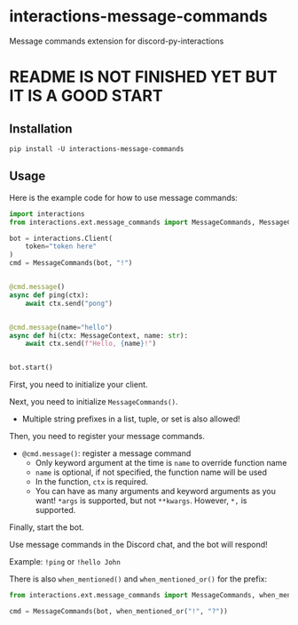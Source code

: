 # interactions-message-commands
Message commands extension for discord-py-interactions

# README IS NOT FINISHED YET BUT IT IS A GOOD START

## Installation
```
pip install -U interactions-message-commands
```

## Usage
Here is the example code for how to use message commands:
```py
import interactions
from interactions.ext.message_commands import MessageCommands, MessageContext

bot = interactions.Client(
    token="token here"
)
cmd = MessageCommands(bot, "!")


@cmd.message()
async def ping(ctx):
    await ctx.send("pong")


@cmd.message(name="hello")
async def hi(ctx: MessageContext, name: str):
    await ctx.send(f"Hello, {name}!")


bot.start()
```
First, you need to initialize your client.

Next, you need to initialize `MessageCommands()`.
- Multiple string prefixes in a list, tuple, or set is also allowed!

Then, you need to register your message commands.
- `@cmd.message()`: register a message command
    - Only keyword argument at the time is `name` to override function name
    - `name` is optional, if not specified, the function name will be used
    - In the function, `ctx` is required.
    - You can have as many arguments and keyword arguments as you want! `*args` is supported, but not `**kwargs`. However, `*,` is supported.

Finally, start the bot.

Use message commands in the Discord chat, and the bot will respond! 

Example: `!ping` or `!hello John`

There is also `when_mentioned()` and `when_mentioned_or()` for the prefix:
```py
from interactions.ext.message_commands import MessageCommands, when_mentioned_or

cmd = MessageCommands(bot, when_mentioned_or("!", "?"))
```
